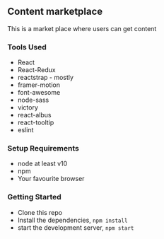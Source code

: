 ## Content marketplace
This is a market place where users can get content

### Tools Used
- React
- React-Redux
- reactstrap - mostly
- framer-motion
- font-awesome
- node-sass
- victory
- react-albus
- react-tooltip
- eslint

### Setup Requirements
- node at least v10
- npm
- Your favourite browser

### Getting Started
- Clone this repo
- Install the dependencies, `npm install`
- start the development server, `npm start`
